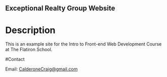 Exceptional Realty Group Website
---

# Description

This is an example site for the Intro to Front-end Web Development Course at The Flatiron School. 

#Contact

Email: CalderoneCraig@gmail.com

